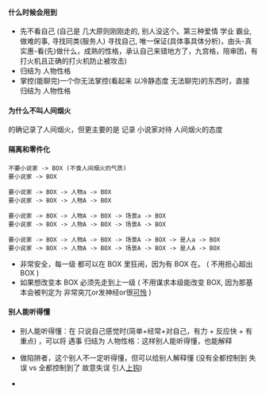 
#### 什么时候会用到

- 先不看自己 (自己是 几大原则刚刚走的, 别人没这个。第三种爱情 学业 霸业,做难的事, 寻找同类(服务人) 寻找自己, 唯一保证(具体事具体分析)，由头-真实惠-看(先)做什么，成熟的性格，承认自己来错地方了，九宫格，陪审团，有打火机且正确的打火机防止被攻击)
- 归结为 人物性格
- 掌控(能聊完)一个你无法掌控(看起来 以冷静态度 无法聊完)的东西时，直接 归结为 人物性格

#### 为什么不叫人间烟火

的确记录了人间烟火，但更主要的是 记录 小说家对待 人间烟火的态度

#### 隔离和零件化
```
不要小说家 -> BOX (不食人间烟火的气质)
要小说家 -> BOX

要小说家 -> BOX -> 人物a -> BOX
要小说家 -> BOX -> 人物A -> BOX

要小说家 -> BOX -> 人物A -> BOX -> 场景a -> BOX
要小说家 -> BOX -> 人物A -> BOX -> 场景A -> BOX

要小说家 -> BOX -> 人物A -> BOX -> 场景A -> BOX -> 是人a -> BOX
要小说家 -> BOX -> 人物A -> BOX -> 场景A -> BOX -> 是人A -> BOX
```
- 非常安全，每一级 都可以在 BOX 里狂闹，因为有 BOX 在。 ( 不用担心超出 BOX )
- 如果想改变本 BOX 必须先走到上一级 ( 不用谋求本级能改变 BOX, 因为那基本会被判定为 非常突兀or发神经or很[可怜](https://github.com/7900ms/000nottheater_deserted_systemlibrary/blob/master/supplementary/chain-打火机补充.md#可怜：在本级里挣扎,四大悲剧的来源) )

#### 别人能听得懂

- 别人能听得懂：在 只说自己感觉时(简单+经常+对自己，有力 + 反应快 + 有重点) ，可以将 遇事 归结为 人物性格：这样别人能听得懂，也能解释
- 做陷阱者，这个别人不一定听得懂，但可以给别人解释懂 (没有全都控制到 失误 vs 全都控制到了 故意失误 引人[上钩](https://github.com/7900ms/000nottheater_deserted_systemlibrary/blob/master/supplementary/chain-打火机.md#^恶劣情况))


-
